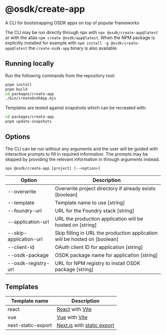 # @osdk/create-app

A CLI for bootstrapping OSDK apps on top of popular frameworks

The CLI may be run directly through npx with `npx @osdk/create-app@latest` or with the alias `npm create @osdk/app@latest`. When the NPM package is explicitly installed for example with `npm install -g @osdk/create-app@latest` the `create-osdk-app` binary is also available.

## Running locally

Run the following commands from the repository root:

```sh
pnpm install
pnpm build
cd packages/create-app
./bin/createOsdkApp.mjs
```

Templates are tested against snapshots which can be recreated with:

```sh
cd packages/create-app
pnpm update-snapshots
```

## Options

The CLI can be run without any arguments and the user will be guided with interactive prompts to fill in required information. The prompts may be skipped by providing the relevant information in through arguments instead.

```
npx @osdk/create-app [project] [--<option>]
```

| Option                 | Description                                                                |
| ---------------------- | -------------------------------------------------------------------------- |
| --overwrite            | Overwrite project directory if already exists [boolean]                    |
| --template             | Template name to use [string]                                              |
| --foundry-url          | URL for the Foundry stack [string]                                         |
| --application-url      | URL the production application will be hosted on [string]                  |
| --skip-application-url | Skip filling in URL the production application will be hosted on [boolean] |
| --client-id            | OAuth client ID for application [string]                                   |
| --osdk-package         | OSDK package name for application [string]                                 |
| --osdk-registry-url    | URL for NPM registry to install OSDK package [string]                      |

## Templates

| Template name      | Description                                                                                                                           |
| ------------------ | ------------------------------------------------------------------------------------------------------------------------------------- |
| react              | [React](https://react.dev/) with [Vite](https://vitejs.dev/guide/why.html)                                                            |
| vue                | [Vue](https://vuejs.org/) with [Vite](https://vitejs.dev/guide/why.html)                                                              |
| next-static-export | [Next.js](https://nextjs.org/) with [static export](https://nextjs.org/docs/pages/building-your-application/deploying/static-exports) |
